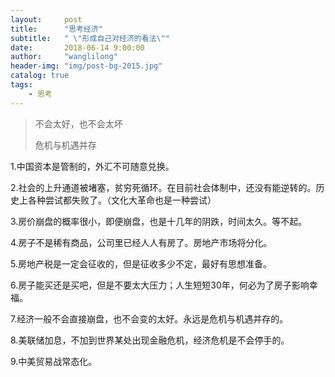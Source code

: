 ```yaml
---
layout:     post
title:      "思考经济"
subtitle:   " \"形成自己对经济的看法\""
date:       2018-06-14 9:00:00
author:     "wanglilong"
header-img: "img/post-bg-2015.jpg"
catalog: true
tags:
    - 思考
---
```


>不会太好，也不会太坏
>
>危机与机遇并存


1.中国资本是管制的，外汇不可随意兑换。

2.社会的上升通道被堵塞，贫穷死循环。在目前社会体制中，还没有能逆转的。历史上各种尝试都失败了。（文化大革命也是一种尝试）

3.房价崩盘的概率很小，即便崩盘，也是十几年的阴跌，时间太久。等不起。

4.房子不是稀有商品，公司里已经人人有房了。房地产市场将分化。

5.房地产税是一定会征收的，但是征收多少不定，最好有思想准备。

6.房子能买还是买吧，但是不要太大压力；人生短短30年，何必为了房子影响幸福。
   
7.经济一般不会直接崩盘，也不会变的太好。永远是危机与机遇并存的。

8.美联储加息，不加到世界某处出现金融危机，经济危机是不会停手的。

9.中美贸易战常态化。